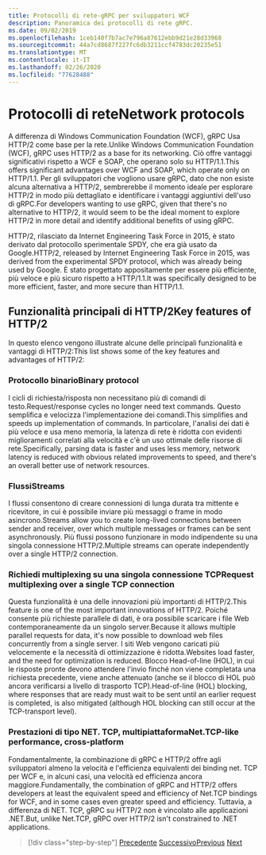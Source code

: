 ```yaml
---
title: Protocolli di rete-gRPC per sviluppatori WCF
description: Panoramica dei protocolli di rete gRPC.
ms.date: 09/02/2019
ms.openlocfilehash: 1ceb140f7b7ac7e796a87612ebb9d21e28d33968
ms.sourcegitcommit: 44a7cd8687f227fc6db3211ccf4783dc20235e51
ms.translationtype: MT
ms.contentlocale: it-IT
ms.lasthandoff: 02/26/2020
ms.locfileid: "77628488"
---
```

# <a name="network-protocols"></a><span data-ttu-id="6fef2-103">Protocolli di rete</span><span class="sxs-lookup"><span data-stu-id="6fef2-103">Network protocols</span></span>

<span data-ttu-id="6fef2-104">A differenza di Windows Communication Foundation (WCF), gRPC Usa HTTP/2 come base per la rete.</span><span class="sxs-lookup"><span data-stu-id="6fef2-104">Unlike Windows Communication Foundation (WCF), gRPC uses HTTP/2 as a base for its networking.</span></span> <span data-ttu-id="6fef2-105">Ciò offre vantaggi significativi rispetto a WCF e SOAP, che operano solo su HTTP/1.1.</span><span class="sxs-lookup"><span data-stu-id="6fef2-105">This offers significant advantages over WCF and SOAP, which operate only on HTTP/1.1.</span></span> <span data-ttu-id="6fef2-106">Per gli sviluppatori che vogliono usare gRPC, dato che non esiste alcuna alternativa a HTTP/2, sembrerebbe il momento ideale per esplorare HTTP/2 in modo più dettagliato e identificare i vantaggi aggiuntivi dell'uso di gRPC.</span><span class="sxs-lookup"><span data-stu-id="6fef2-106">For developers wanting to use gRPC, given that there's no alternative to HTTP/2, it would seem to be the ideal moment to explore HTTP/2 in more detail and identify additional benefits of using gRPC.</span></span>

<span data-ttu-id="6fef2-107">HTTP/2, rilasciato da Internet Engineering Task Force in 2015, è stato derivato dal protocollo sperimentale SPDY, che era già usato da Google.</span><span class="sxs-lookup"><span data-stu-id="6fef2-107">HTTP/2, released by Internet Engineering Task Force in 2015, was derived from the experimental SPDY protocol, which was already being used by Google.</span></span> <span data-ttu-id="6fef2-108">È stato progettato appositamente per essere più efficiente, più veloce e più sicuro rispetto a HTTP/1.1.</span><span class="sxs-lookup"><span data-stu-id="6fef2-108">It was specifically designed to be more efficient, faster, and more secure than HTTP/1.1.</span></span>

## <a name="key-features-of-http2"></a><span data-ttu-id="6fef2-109">Funzionalità principali di HTTP/2</span><span class="sxs-lookup"><span data-stu-id="6fef2-109">Key features of HTTP/2</span></span>

<span data-ttu-id="6fef2-110">In questo elenco vengono illustrate alcune delle principali funzionalità e vantaggi di HTTP/2:</span><span class="sxs-lookup"><span data-stu-id="6fef2-110">This list shows some of the key features and advantages of HTTP/2:</span></span>

### <a name="binary-protocol"></a><span data-ttu-id="6fef2-111">Protocollo binario</span><span class="sxs-lookup"><span data-stu-id="6fef2-111">Binary protocol</span></span>

<span data-ttu-id="6fef2-112">I cicli di richiesta/risposta non necessitano più di comandi di testo.</span><span class="sxs-lookup"><span data-stu-id="6fef2-112">Request/response cycles no longer need text commands.</span></span> <span data-ttu-id="6fef2-113">Questo semplifica e velocizza l'implementazione dei comandi.</span><span class="sxs-lookup"><span data-stu-id="6fef2-113">This simplifies and speeds up implementation of commands.</span></span> <span data-ttu-id="6fef2-114">In particolare, l'analisi dei dati è più veloce e usa meno memoria, la latenza di rete è ridotta con evidenti miglioramenti correlati alla velocità e c'è un uso ottimale delle risorse di rete.</span><span class="sxs-lookup"><span data-stu-id="6fef2-114">Specifically, parsing data is faster and uses less memory, network latency is reduced with obvious related improvements to speed, and there's an overall better use of network resources.</span></span>

### <a name="streams"></a><span data-ttu-id="6fef2-115">Flussi</span><span class="sxs-lookup"><span data-stu-id="6fef2-115">Streams</span></span>

<span data-ttu-id="6fef2-116">I flussi consentono di creare connessioni di lunga durata tra mittente e ricevitore, in cui è possibile inviare più messaggi o frame in modo asincrono.</span><span class="sxs-lookup"><span data-stu-id="6fef2-116">Streams allow you to create long-lived connections between sender and receiver, over which multiple messages or frames can be sent asynchronously.</span></span> <span data-ttu-id="6fef2-117">Più flussi possono funzionare in modo indipendente su una singola connessione HTTP/2.</span><span class="sxs-lookup"><span data-stu-id="6fef2-117">Multiple streams can operate independently over a single HTTP/2 connection.</span></span>

### <a name="request-multiplexing-over-a-single-tcp-connection"></a><span data-ttu-id="6fef2-118">Richiedi multiplexing su una singola connessione TCP</span><span class="sxs-lookup"><span data-stu-id="6fef2-118">Request multiplexing over a single TCP connection</span></span>

<span data-ttu-id="6fef2-119">Questa funzionalità è una delle innovazioni più importanti di HTTP/2.</span><span class="sxs-lookup"><span data-stu-id="6fef2-119">This feature is one of the most important innovations of HTTP/2.</span></span> <span data-ttu-id="6fef2-120">Poiché consente più richieste parallele di dati, è ora possibile scaricare i file Web contemporaneamente da un singolo server.</span><span class="sxs-lookup"><span data-stu-id="6fef2-120">Because it allows multiple parallel requests for data, it's now possible to download web files concurrently from a single server.</span></span> <span data-ttu-id="6fef2-121">I siti Web vengono caricati più velocemente e la necessità di ottimizzazione è ridotta.</span><span class="sxs-lookup"><span data-stu-id="6fef2-121">Websites load faster, and the need for optimization is reduced.</span></span> <span data-ttu-id="6fef2-122">Blocco Head-of-line (HOL), in cui le risposte pronte devono attendere l'invio finché non viene completata una richiesta precedente, viene anche attenuato (anche se il blocco di HOL può ancora verificarsi a livello di trasporto TCP).</span><span class="sxs-lookup"><span data-stu-id="6fef2-122">Head-of-line (HOL) blocking, where responses that are ready must wait to be sent until an earlier request is completed, is also mitigated (although HOL blocking can still occur at the TCP-transport level).</span></span>

### <a name="nettcp-like-performance-cross-platform"></a><span data-ttu-id="6fef2-123">Prestazioni di tipo NET. TCP, multipiattaforma</span><span class="sxs-lookup"><span data-stu-id="6fef2-123">Net.TCP-like performance, cross-platform</span></span>

<span data-ttu-id="6fef2-124">Fondamentalmente, la combinazione di gRPC e HTTP/2 offre agli sviluppatori almeno la velocità e l'efficienza equivalenti dei binding net. TCP per WCF e, in alcuni casi, una velocità ed efficienza ancora maggiore.</span><span class="sxs-lookup"><span data-stu-id="6fef2-124">Fundamentally, the combination of gRPC and HTTP/2 offers developers at least the equivalent speed and efficiency of Net.TCP bindings for WCF, and in some cases even greater speed and efficiency.</span></span> <span data-ttu-id="6fef2-125">Tuttavia, a differenza di NET. TCP, gRPC su HTTP/2 non è vincolato alle applicazioni .NET.</span><span class="sxs-lookup"><span data-stu-id="6fef2-125">But, unlike Net.TCP, gRPC over HTTP/2 isn't constrained to .NET applications.</span></span>

>[!div class="step-by-step"]
><span data-ttu-id="6fef2-126">[Precedente](interface-definition-language.md)
>[Successivo](why-grpc.md)</span><span class="sxs-lookup"><span data-stu-id="6fef2-126">[Previous](interface-definition-language.md)
[Next](why-grpc.md)</span></span>
